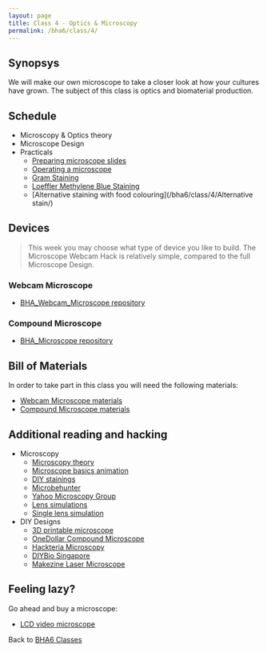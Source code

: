 ```yaml
---
layout: page
title: Class 4 - Optics & Microscopy
permalink: /bha6/class/4/
---
```


## Synopsys

We will make our own microscope to take a closer look at how your
cultures have grown. The subject of this class is optics and biomaterial production.

## Schedule

* Microscopy & Optics theory
* Microscope Design
* Practicals
  * [Preparing microscope slides](/bha6/class/4/preparing-slides/)
  * [Operating a microscope](/bha6/class/4/operating-microscope/)
  * [Gram Staining](/bha6/class/4/gram-staining/)
  * [Loeffler Methylene Blue Staining](/bha6/class/4/loeffler-staining/)
  * [Alternative staining with food colouring](/bha6/class/4/Alternative stain/)

## Devices

> This week you may choose what type of device you like to build. The Microscope Webcam Hack is relatively simple, compared to the full Microscope Design.

### Webcam Microscope

* [BHA_Webcam_Microscope repository](https://github.com/BioHackAcademy/BHA_Webcam_Microscope)

### Compound Microscope

* [BHA_Microscope repository](https://github.com/BioHackAcademy/BHA_Microscope)

## Bill of Materials

In order to take part in this class you will need the following materials:

* [Webcam Microscope materials](https://github.com/BioHackAcademy/BHA_Webcam_Microscope/blob/master/BoM.md)
* [Compound Microscope materials](https://github.com/BioHackAcademy/BHA_Microscope/blob/master/BoM.md)

## Additional reading and hacking

* Microscopy
  * [Microscopy theory](http://micro.magnet.fsu.edu/primer/anatomy/anatomy.html)
  * [Microscope basics animation](http://virtual.itg.uiuc.edu/training/LM_tutorial/)
  * [DIY stainings](http://www.crscientific.com/microscope-stain.html)
  * [Microbehunter](http://www.microbehunter.com/)
  * [Yahoo Microscopy Group](https://groups.yahoo.com/neo/groups/Microscope/info)
  * [Lens simulations](http://educypedia.karadimov.info/education/physicsjavalabolenses.htm)
  * [Single lens simulation](https://phet.colorado.edu/sims/geometric-optics/geometric-optics_en.html)
* DIY Designs
  * [3D printable microscope](http://www.thingiverse.com/thing:77450)
  * [OneDollar Compound Microscope](http://www.funsci.com/fun3_en/ucomp1/ucomp1.htm)
  * [Hackteria Microscopy](http://hackteria.org/wiki/index.php/DIY_microscopy)
  * [DIYBio Singapore](https://diybiosingapore.wordpress.com/2014/06/22/diy-webcam-microscope-sg-style-2/)
  * [Makezine Laser Microscope](http://makezine.com/projects/make-36-boards/laser-projection-microscope/)

## Feeling lazy?

Go ahead and buy a microscope:

* [LCD video microscope](https://www.conrad.nl/nl/bresser-lcd-microscoop-35-inch-40x-1600x-815889.html)

Back to [BHA6 Classes](/bha6/classes/)
